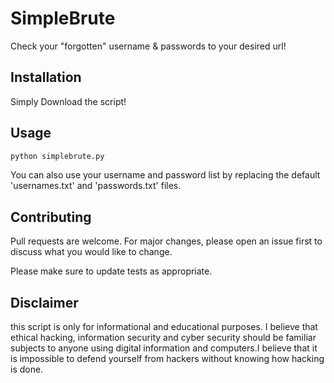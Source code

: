 # SimpleBrute
Check your "forgotten" username &amp; passwords to your desired url!
## Installation 
Simply Download the script!
## Usage
```bash
python simplebrute.py
```
You can also use your username and password list by replacing the default 'usernames.txt' and 'passwords.txt' files.
## Contributing
Pull requests are welcome. For major changes, please open an issue first to discuss what you would like to change.

Please make sure to update tests as appropriate.

## Disclaimer
this script is only for informational and educational purposes. I believe that ethical hacking, information security and cyber security should be familiar subjects to anyone using digital information and computers.I believe that it is impossible to defend yourself from hackers without knowing how hacking is done. 
